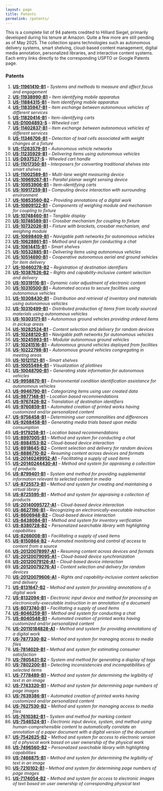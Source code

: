 ```yaml
---
layout: page
title: Patents
permalink: /patents/
---
```

This is a complete list of 94 patents credited to Hilliard Siegel, primarily developed during his tenure at Amazon. Quite a few more are still pending as of May 2025. The collection spans technologies such as autonomous delivery systems, smart shelving, cloud-based content management, digital media annotation, personalized libraries, and interactive content systems. Each entry links directly to the corresponding USPTO or Google Patents page.

### Patents

1. [**US-11961410-B1**](https://patents.google.com/patent/US11961410B1) – *Systems and methods to measure and affect focus and engagement*
2. [**US-11938990-B1**](https://patents.google.com/patent/US11938990B1) – *Item identifying mobile apparatus*
3. [**US-11884315-B1**](https://patents.google.com/patent/US11884315B1) – *Item identifying mobile apparatus*
4. [**US-11835947-B1**](https://patents.google.com/patent/US11835947B1) – *Item exchange between autonomous vehicles of different services*
5. [**US-11820414-B1**](https://patents.google.com/patent/US11820414B1) – *Item-identifying carts*
6. [**US-D1004893-S**](https://patents.google.com/patent/USD1004893S) – *Wheeled cart*
7. [**US-11402837-B1**](https://patents.google.com/patent/US11402837B1) – *Item exchange between autonomous vehicles of different services*
8. [**US-11346706-B1**](https://patents.google.com/patent/US11346706B1) – *Detection of load cells associated with weight changes at a fixture*
9. [**US-11263579-B1**](https://patents.google.com/patent/US11263579B1) – *Autonomous vehicle networks*
10. [**US-11235929-B1**](https://patents.google.com/patent/US11235929B1) – *Delivering items using autonomous vehicles*
11. [**US-D937527-S**](https://patents.google.com/patent/USD937527S) – *Wheeled cart handle*
12. [**US-11017350-B1**](https://patents.google.com/patent/US11017350B1) – *Interposers for converting traditional shelves into smart shelves*
13. [**US-11002589-B1**](https://patents.google.com/patent/US11002589B1) – *Multi-lane weight measuring device*
14. [**US-10969267-B1**](https://patents.google.com/patent/US10969267B1) – *Parallel planar weight sensing device*
15. [**US-10953906-B1**](https://patents.google.com/patent/US10953906B1) – *Item-identifying carts*
16. [**US-10917259-B1**](https://patents.google.com/patent/US10917259B1) – *Computing device interaction with surrounding environment*
17. [**US-10853560-B2**](https://patents.google.com/patent/US10853560B2) – *Providing annotations of a digital work*
18. [**US-10809122-B1**](https://patents.google.com/patent/US10809122B1) – *Components of weighing module and mechanism for coupling to fixture*
19. [**US-10748460-B1**](https://patents.google.com/patent/US10748460B1) – *Tangible display*
20. [**US-10746589-B1**](https://patents.google.com/patent/US10746589B1) – *Crossbar mechanism for coupling to fixture*
21. [**US-10732026-B1**](https://patents.google.com/patent/US10732026B1) – *Fixture with brackets, crossbar mechanism, and weighing module*
22. [**US-10698409-B1**](https://patents.google.com/patent/US10698409B1) – *Navigable path networks for autonomous vehicles*
23. [**US-10628861-B1**](https://patents.google.com/patent/US10628861B1) – *Method and system for conducting a chat*
24. [**US-10614415-B1**](https://patents.google.com/patent/US10614415B1) – *Smart shelves*
25. [**US-10532885-B1**](https://patents.google.com/patent/US10532885B1) – *Delivering items using autonomous vehicles*
26. [**US-10514690-B1**](https://patents.google.com/patent/US10514690B1) – *Cooperative autonomous aerial and ground vehicles for item delivery*
27. [**US-10460278-B2**](https://patents.google.com/patent/US10460278B2) – *Registration of destination identifiers*
28. [**US-10387626-B2**](https://patents.google.com/patent/US10387626B2) – *Rights and capability-inclusive content selection and delivery*
29. [**US-10319116-B1**](https://patents.google.com/patent/US10319116B1) – *Dynamic color adjustment of electronic content*
30. [**US-10310500-B1**](https://patents.google.com/patent/US10310500B1) – *Automated access to secure facilities using autonomous vehicles*
31. [**US-10308430-B1**](https://patents.google.com/patent/US10308430B1) – *Distribution and retrieval of inventory and materials using autonomous vehicles*
32. [**US-10310499-B1**](https://patents.google.com/patent/US10310499B1) – *Distributed production of items from locally sourced materials using autonomous vehicles*
33. [**US-10303171-B1**](https://patents.google.com/patent/US10303171B1) – *Autonomous ground vehicles providing ordered items in pickup areas*
34. [**US-10282524-B1**](https://patents.google.com/patent/US10282524B1) – *Content selection and delivery for random devices*
35. [**US-10248120-B1**](https://patents.google.com/patent/US10248120B1) – *Navigable path networks for autonomous vehicles*
36. [**US-10245993-B1**](https://patents.google.com/patent/US10245993B1) – *Modular autonomous ground vehicles*
37. [**US-10241516-B1**](https://patents.google.com/patent/US10241516B1) – *Autonomous ground vehicles deployed from facilities*
38. [**US-10222798-B1**](https://patents.google.com/patent/US10222798B1) – *Autonomous ground vehicles congregating in meeting areas*
39. [**US-10121121-B1**](https://patents.google.com/patent/US10121121B1) – *Smart shelves*
40. [**US-10055494-B1**](https://patents.google.com/patent/US10055494B1) – *Visualization of plotlines*
41. [**US-10048700-B1**](https://patents.google.com/patent/US10048700B1) – *Generating state information for autonomous vehicles*
42. [**US-9958870-B1**](https://patents.google.com/patent/US9958870B1) – *Environmental condition identification assistance for autonomous vehicles*
43. [**US-9946790-B1**](https://patents.google.com/patent/US9946790B1) – *Categorizing items using user created data*
44. [**US-9877148-B1**](https://patents.google.com/patent/US9877148B1) – *Location based recommendations*
45. [**US-9767426-B2**](https://patents.google.com/patent/US9767426B2) – *Translation of destination identifiers*
46. [**US-9760859-B1**](https://patents.google.com/patent/US9760859B1) – *Automated creation of printed works having customized and/or personalized content*
47. [**US-9756458-B1**](https://patents.google.com/patent/US9756458B1) – *Determining user commonalities and differences*
51. [**US-9268458-B1**](https://patents.google.com/patent/US9268458B1) – *Generating media trials based upon media consumption*
52. [**US-9179258-B1**](https://patents.google.com/patent/US9179258B1) – *Location based recommendations*
53. [**US-8997005-B1**](https://patents.google.com/patent/US8997005B1) – *Method and system for conducting a chat*
54. [**US-8984153-B2**](https://patents.google.com/patent/US8984153B2) – *Cloud-based device interaction*
55. [**US-8918645-B2**](https://patents.google.com/patent/US8918645B2) – *Content selection and delivery for random devices*
56. [**US-8886710-B2**](https://patents.google.com/patent/US8886710B2) – *Resuming content across devices and formats*
57. [**US-20140249952-A1**](https://patents.google.com/patent/US20140249952A1) – *Facilitating a supply of used items*
58. [**US-20140244430-A1**](https://patents.google.com/patent/US20140244430A1) – *Method and system for appraising a collection of products*
59. [**US-8799401-B1**](https://patents.google.com/patent/US8799401B1) – *System and method for providing supplemental information relevant to selected content in media*
60. [**US-8725573-B1**](https://patents.google.com/patent/US8725573B1) – *Method and system for creating and maintaining a virtual library*
61. [**US-8725595-B1**](https://patents.google.com/patent/US8725595B1) – *Method and system for appraising a collection of products*
62. [**US-20140095727-A1**](https://patents.google.com/patent/US20140095727A1) – *Cloud-based device interaction*
63. [**US-8627196-B1**](https://patents.google.com/patent/US8627196B1) – *Recognizing an electronically-executable instruction*
64. [**US-8606948-B2**](https://patents.google.com/patent/US8606948B2) – *Cloud-based device interaction*
65. [**US-8438084-B1**](https://patents.google.com/patent/US8438084B1) – *Method and system for inventory verification*
66. [**US-8380728-B2**](https://patents.google.com/patent/US8380728B2) – *Personalized searchable library with highlighting capabilities*
67. [**US-8266008-B1**](https://patents.google.com/patent/US8266008B1) – *Facilitating a supply of used items*
68. [**US-8150864-B2**](https://patents.google.com/patent/US8150864B2) – *Automated monitoring and control of access to content from a source*
69. [**US-20120078997-A1**](https://patents.google.com/patent/US20120078997A1) – *Resuming content across devices and formats*
70. [**US-20120079095-A1**](https://patents.google.com/patent/US20120079095A1) – *Cloud-based device synchronization*
71. [**US-20120079126-A1**](https://patents.google.com/patent/US20120079126A1) – *Cloud-based device interaction*
72. [**US-20120079276-A1**](https://patents.google.com/patent/US20120079276A1) – *Content selection and delivery for random devices*
73. [**US-20120079606-A1**](https://patents.google.com/patent/US20120079606A1) – *Rights and capability-inclusive content selection and delivery*
74. [**US-8131647-B2**](https://patents.google.com/patent/US8131647B2) – *Method and system for providing annotations of a digital work*
75. [**US-8132094-B1**](https://patents.google.com/patent/US8132094B1) – *Electronic input device and method for processing an electronically-executable instruction in an annotation of a document*
76. [**US-8073740-B1**](https://patents.google.com/patent/US8073740B1) – *Facilitating a supply of used items*
77. [**US-8046259-B1**](https://patents.google.com/patent/US8046259B1) – *Method and system for conducting a chat*
78. [**US-8040548-B1**](https://patents.google.com/patent/US8040548B1) – *Automated creation of printed works having customized and/or personalized content*
79. [**US-20110184828-A1**](https://patents.google.com/patent/US20110184828A1) – *Method and system for providing annotations of a digital work*
80. [**US-7877330-B2**](https://patents.google.com/patent/US7877330B2) – *Method and system for managing access to media files*
81. [**US-7814029-B1**](https://patents.google.com/patent/US7814029B1) – *Method and system for estimating consumer satisfaction*
82. [**US-7805431-B2**](https://patents.google.com/patent/US7805431B2) – *System and method for generating a display of tags*
83. [**US-7802200-B1**](https://patents.google.com/patent/US7802200B1) – *Detecting inconsistencies and incompatibilities of selected items*
84. [**US-7778489-B1**](https://patents.google.com/patent/US7778489B1) – *Method and system for determining the legibility of text in an image*
85. [**US-7743320-B1**](https://patents.google.com/patent/US7743320B1) – *Method and system for determining page numbers of page images*
86. [**US-7639386-B1**](https://patents.google.com/patent/US7639386B1) – *Automated creation of printed works having customized and/or personalized content*
87. [**US-7627530-B2**](https://patents.google.com/patent/US7627530B2) – *Method and system for managing access to media files*
88. [**US-7610382-B1**](https://patents.google.com/patent/US7610382B1) – *System and method for marking content*
89. [**US-7546524-B1**](https://patents.google.com/patent/US7546524B1) – *Electronic input device, system, and method using human-comprehensible content to automatically correlate an annotation of a paper document with a digital version of the document*
90. [**US-7542625-B2**](https://patents.google.com/patent/US7542625B2) – *Method and system for access to electronic version of a physical work based on user ownership of the physical work*
91. [**US-7496560-B2**](https://patents.google.com/patent/US7496560B2) – *Personalized searchable library with highlighting capabilities*
92. [**US-7466875-B1**](https://patents.google.com/patent/US7466875B1) – *Method and system for determining the legibility of text in an image*
93. [**US-7210102-B1**](https://patents.google.com/patent/US7210102B1) – *Method and system for determining page numbers of page images*
94. [**US-7174054-B2**](https://patents.google.com/patent/US7174054B2) – *Method and system for access to electronic images of text based on user ownership of corresponding physical text*


<!-- List continues up through entry 94 -->

